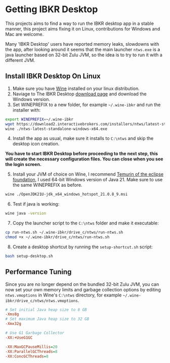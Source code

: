 # Getting IBKR Desktop

This projects aims to find a way to run the IBKR desktop app in a stable manner, this project aims fixing it on Linux, contributions for Windows and Mac are welcome.

Many 'IBKR Desktop' users have reported memory leaks, slowdowns with the app, after looking around it seems that the main launcher `ntws.exe` is a java launcher based on 32-bit Zulu JVM, so the idea is to try to run it with a different JVM.

## Install IBKR Desktop On Linux

1. Make sure you have [Wine](https://gitlab.winehq.org/wine/wine/-/wikis/Download) installed on your linux distribution.
2. Naviage to The IBKR Desktop [download page](https://www.interactivebrokers.com/en/trading/ibkr-desktop-download.php) and download the Windows version.
3. Set WINEPREFIX to a new folder, for example `~/.wine-ibkr` and run the installer with:

```sh
export WINEPREFIX=~/.wine-ibkr
wget https://download2.interactivebrokers.com/installers/ntws/latest-standalone/ntws-latest-standalone-windows-x64.exe
wine ./ntws-latest-standalone-windows-x64.exe
```

4. Install the app as usual, make sure it installs to `C:\ntws` and skip the desktop icon creation.

**You have to start IBKR Desktop before proceeding to the next step, this will create the necessary configuration files. You can close when you see the login screen.**

5. Install your JVM of choice on Wine, I recommend [Temurin of the eclipse foundation](https://adoptium.net/temurin/releases), I used 64-bit Windows version of Java 21. Make sure to use the same WINEPREFIX as before.

```sh
wine ./OpenJDK21U-jdk_x64_windows_hotspot_21.0.8_9.msi
```

6. Test if java is working:

```sh
wine java -version
```

7. Copy the launcher script to the `C:\ntws` folder and make it executable:

```sh
cp run-ntws.sh ~/.wine-ibkr/drive_c/ntws/run-ntws.sh
chmod +x ~/.wine-ibkr/drive_c/ntws/run-ntws.sh
```

8. Create a desktop shortcut by running the `setup-shortcut.sh` script:

```sh
bash setup-desktop.sh
```

## Performance Tuning

Since you are no longer depend on the bundled 32-bit Zulu JVM, you can now set your own memory limits and garbage collection options by editing `ntws.vmoptions` in Wine's `C:\ntws` directory, for example `~/.wine-ibkr/drive_c/ntws/ntws.vmoptions`.

```ini
# Set initial Java heap size to 8 GB
-Xms8g
# Set maximum Java heap size to 32 GB
-Xmx32g

# Use G1 Garbage Collector
-XX:+UseG1GC

-XX:MaxGCPauseMillis=20
-XX:ParallelGCThreads=8
-XX:ConcGCThreads=8
```
